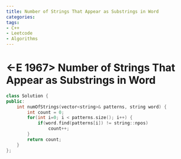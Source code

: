 ```yaml
---
title: Number of Strings That Appear as Substrings in Word
categories:
tags:
- C++
- Leetcode
- Algorithms
---
```


# <-E 1967> Number of Strings That Appear as Substrings in Word


```c++
class Solution {
public:
    int numOfStrings(vector<string>& patterns, string word) {
        int count = 0;
        for(int i=0; i < patterns.size(); i++) {
            if(word.find(patterns[i]) != string::npos)
                count++;
        }
        return count;
    }
};
```

